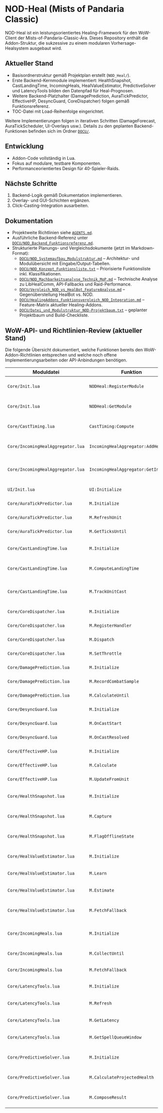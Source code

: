 # NOD-Heal (Mists of Pandaria Classic)

NOD-Heal ist ein leistungsorientiertes Healing-Framework für den WoW-Client der Mists-of-Pandaria-Classic-Ära. Dieses Repository enthält die Addon-Struktur, die sukzessive zu einem modularen Vorhersage-Healsystem ausgebaut wird.

## Aktueller Stand
- Basisordnerstruktur gemäß Projektplan erstellt (`NOD_Heal/`).
- Erste Backend-Kernmodule implementiert: HealthSnapshot, CastLandingTime, IncomingHeals, HealValueEstimator, PredictiveSolver und LatencyTools bilden den Datenpfad für Heal-Prognosen.
- Weitere Backend-Platzhalter (DamagePrediction, AuraTickPredictor, EffectiveHP, DesyncGuard, CoreDispatcher) folgen gemäß Funktionsreferenz.
- TOC-Datei mit Load-Reihenfolge eingerichtet.

Weitere Implementierungen folgen in iterativen Schritten (DamageForecast, AuraTickScheduler, UI-Overlays usw.). Details zu den geplanten Backend-Funktionen befinden sich im Ordner [`DOCU/`](DOCU/).

## Entwicklung
- Addon-Code vollständig in Lua.
- Fokus auf modulare, testbare Komponenten.
- Performanceorientiertes Design für 40-Spieler-Raids.

## Nächste Schritte
1. Backend-Logik gemäß Dokumentation implementieren.
2. Overlay- und GUI-Schichten ergänzen.
3. Click-Casting-Integration ausarbeiten.

## Dokumentation
- Projektweite Richtlinien siehe [`AGENTS.md`](AGENTS.md).
- Ausführliche Backend-Referenz unter [`DOCU/NOD_Backend_Funktionsreferenz.md`](DOCU/NOD_Backend_Funktionsreferenz.md).
- Strukturierte Planungs- und Vergleichsdokumente (jetzt im Markdown-Format):
  - [`DOCU/NOD_Systemaufbau_Modulstruktur.md`](DOCU/NOD_Systemaufbau_Modulstruktur.md) – Architektur- und Modulübersicht mit Eingabe/Output-Tabellen.
  - [`DOCU/NOD_Konzept_Funktionsliste.txt`](DOCU/NOD_Konzept_Funktionsliste.txt) – Priorisierte Funktionsliste inkl. Klassifikationen.
  - [`DOCU/NOD_Machbarkeitsanalyse_Technik_MoP.md`](DOCU/NOD_Machbarkeitsanalyse_Technik_MoP.md) – Technische Analyse zu LibHealComm, API-Fallbacks und Raid-Performance.
  - [`DOCU/Vergleich_NOD_vs_HealBot_FeatureAnalyse.md`](DOCU/Vergleich_NOD_vs_HealBot_FeatureAnalyse.md) – Gegenüberstellung HealBot vs. NOD.
  - [`DOCU/HealingAddons_Funktionsvergleich_NOD_Integration.md`](DOCU/HealingAddons_Funktionsvergleich_NOD_Integration.md) – Feature-Matrix aktueller Healing-Addons.
  - [`DOCU/Datei_und_Modulstruktur_NOD-Projektbaum.txt`](DOCU/Datei_und_Modulstruktur_NOD-Projektbaum.txt) – geplanter Projektbaum und Build-Checkliste.

## WoW-API- und Richtlinien-Review (aktueller Stand)
Die folgende Übersicht dokumentiert, welche Funktionen bereits den WoW-Addon-Richtlinien entsprechen und welche noch offene Implementierungsarbeiten oder API-Anbindungen benötigen.

| Moduldatei | Funktion | Bewertung | Bemerkungen |
| --- | --- | --- | --- |
| `Core/Init.lua` | `NODHeal:RegisterModule` | ✅ geeignet | Sauberes Namespacing und Eingabevalidierung. |
| `Core/Init.lua` | `NODHeal:GetModule` | ✅ geeignet | Standardisiertes Lookup ohne Seiteneffekte. |
| `Core/CastTiming.lua` | `CastTiming:Compute` | ⚠️ teilweise geeignet | WoW-APIs korrekt genutzt, GCD noch statisch. |
| `Core/IncomingHealAggregator.lua` | `IncomingHealAggregator:AddHeal` | ✅ geeignet | Nutzt `GetTime()` und lokale Queues regelkonform. |
| `Core/IncomingHealAggregator.lua` | `IncomingHealAggregator:GetIncoming` | ✅ geeignet | Summiert Ereignisse API-konform, Aufräumlogik fehlt noch. |
| `UI/Init.lua` | `UI:Initialize` | ❌ nicht geeignet | Placeholder ohne Frame-Aufbau. |
| `Core/AuraTickPredictor.lua` | `M.Initialize` | ❌ nicht geeignet | Keine Event-Registrierung. |
| `Core/AuraTickPredictor.lua` | `M.RefreshUnit` | ❌ nicht geeignet | Tick-Scan nicht umgesetzt. |
| `Core/AuraTickPredictor.lua` | `M.GetTicksUntil` | ❌ nicht geeignet | Liefert keine Daten. |
| `Core/CastLandingTime.lua` | `M.Initialize` | ⚠️ teilweise geeignet | Dispatcher-Hooks vorhanden, warten auf CoreDispatcher. |
| `Core/CastLandingTime.lua` | `M.ComputeLandingTime` | ✅ geeignet | Berechnet `T_land` inkl. Latenz und Queue-Window. |
| `Core/CastLandingTime.lua` | `M.TrackUnitCast` | ⚠️ teilweise geeignet | Ermittelt Cast-Zeitpunkte, benötigt Live-Events zum Feinschliff. |
| `Core/CoreDispatcher.lua` | `M.Initialize` | ❌ nicht geeignet | Dispatcher-Struktur fehlt. |
| `Core/CoreDispatcher.lua` | `M.RegisterHandler` | ❌ nicht geeignet | Keine Handler-Verwaltung. |
| `Core/CoreDispatcher.lua` | `M.Dispatch` | ❌ nicht geeignet | Dispatch-Logik nicht vorhanden. |
| `Core/CoreDispatcher.lua` | `M.SetThrottle` | ❌ nicht geeignet | Throttling nicht implementiert. |
| `Core/DamagePrediction.lua` | `M.Initialize` | ❌ nicht geeignet | Combat-Log-Hook fehlt. |
| `Core/DamagePrediction.lua` | `M.RecordCombatSample` | ❌ nicht geeignet | EMA-Berechnung fehlt. |
| `Core/DamagePrediction.lua` | `M.CalculateUntil` | ❌ nicht geeignet | Projektion nicht umgesetzt. |
| `Core/DesyncGuard.lua` | `M.Initialize` | ❌ nicht geeignet | Keine Steuerung des Sperrfensters. |
| `Core/DesyncGuard.lua` | `M.OnCastStart` | ❌ nicht geeignet | Latenz-Puffer nicht implementiert. |
| `Core/DesyncGuard.lua` | `M.OnCastResolved` | ❌ nicht geeignet | Ereignisreaktion fehlt. |
| `Core/EffectiveHP.lua` | `M.Initialize` | ❌ nicht geeignet | Absorb-Cache nicht angelegt. |
| `Core/EffectiveHP.lua` | `M.Calculate` | ❌ nicht geeignet | Formel nicht hinterlegt. |
| `Core/EffectiveHP.lua` | `M.UpdateFromUnit` | ❌ nicht geeignet | Kein Zugriff auf `UnitGetTotalAbsorbs`. |
| `Core/HealthSnapshot.lua` | `M.Initialize` | ⚠️ teilweise geeignet | Integriert Invalidate-Handler, wartet auf Dispatcher. |
| `Core/HealthSnapshot.lua` | `M.Capture` | ✅ geeignet | Liest HP/Absorb/Status via WoW-API. |
| `Core/HealthSnapshot.lua` | `M.FlagOfflineState` | ✅ geeignet | Aktualisiert Dead/Offline-Status im Cache. |
| `Core/HealValueEstimator.lua` | `M.Initialize` | ✅ geeignet | Initialisiert Rolling-Cache und Fallback-DB. |
| `Core/HealValueEstimator.lua` | `M.Learn` | ✅ geeignet | Aktualisiert Rolling Average & Varianz. |
| `Core/HealValueEstimator.lua` | `M.Estimate` | ⚠️ teilweise geeignet | Stat-basierte Prognose aktiv, Feintuning offen. |
| `Core/HealValueEstimator.lua` | `M.FetchFallback` | ✅ geeignet | Liefert statische Werte aus Fallback-DB. |
| `Core/IncomingHeals.lua` | `M.Initialize` | ⚠️ teilweise geeignet | Bindet LibHealComm-Callbacks, benötigt Praxistest. |
| `Core/IncomingHeals.lua` | `M.CollectUntil` | ✅ geeignet | Aggregiert Heals bis `tLand` inkl. Fallback. |
| `Core/IncomingHeals.lua` | `M.FetchFallback` | ✅ geeignet | Nutzt `UnitGetIncomingHeals` als Sicherheitsnetz. |
| `Core/LatencyTools.lua` | `M.Initialize` | ✅ geeignet | Initialisiert Latenz- und Queue-Cache. |
| `Core/LatencyTools.lua` | `M.Refresh` | ✅ geeignet | Liest `GetNetStats` & SpellQueueWindow defensiv. |
| `Core/LatencyTools.lua` | `M.GetLatency` | ✅ geeignet | Gibt gecachten Wert zurück. |
| `Core/LatencyTools.lua` | `M.GetSpellQueueWindow` | ✅ geeignet | Exponiert CVar-gestützte Queue-Länge. |
| `Core/PredictiveSolver.lua` | `M.Initialize` | ⚠️ teilweise geeignet | Registriert Abhängigkeiten inkl. Alias-Unterstützung. |
| `Core/PredictiveSolver.lua` | `M.CalculateProjectedHealth` | ✅ geeignet | Kombiniert Snapshot, Schaden, Inc-Heals & Heal-Wert. |
| `Core/PredictiveSolver.lua` | `M.ComposeResult` | ✅ geeignet | Liefert Overlay-Werte samt Overheal & Confidence. |
